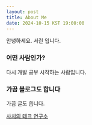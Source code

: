 ```yaml
---
layout: post
title: About Me
date: 2024-10-15 KST 19:00:00
---
```


안녕하세요. 서린 입니다.

### 어떤 사람인가? ###

다시 개발 공부 시작하는 사람입니다.

### 가끔 블로그도 합니다 ###

가끔 글도 씁니다.

[사치의 테크 연구소](http://blog.naver.com/sachi_lab)
